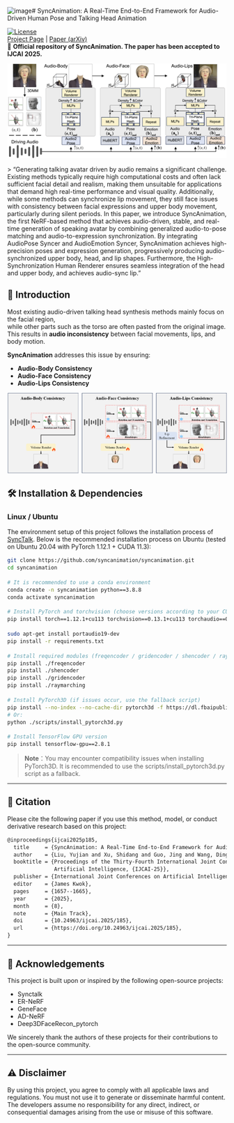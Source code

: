 <img width="442" height="81" alt="image" src="https://github.com/user-attachments/assets/4f65167d-bff9-4b07-8c88-08cc1350859c" /># SyncAnimation: A Real-Time End-to-End Framework for Audio-Driven Human Pose and Talking Head Animation 

[![License](https://img.shields.io/badge/license-Apache%202.0-blue.svg)](LICENSE)  
[Project Page](https://syncanimation.github.io/) | [Paper (arXiv)](https://arxiv.org/abs/2501.14646)   
📢 <b>Official repository of SyncAnimation. The paper has been accepted to IJCAI 2025.</b>
<p align="center">
  <img src="assets/image/pipline.png" alt="SyncAnimation Demo" width="720">
</p>
> “Generating talking avatar driven by audio remains a significant challenge. Existing methods typically require high computational costs and often lack sufficient facial detail and realism, making them unsuitable for applications that demand high real-time performance and visual quality. Additionally, while some methods can synchronize lip movement, they still face issues with consistency between facial expressions and upper body movement, particularly during silent periods. In this paper, we introduce SyncAnimation, the first NeRF-based method that achieves audio-driven, stable, and real-time generation of speaking avatar by combining generalized audio-to-pose matching and audio-to-expression synchronization. By integrating AudioPose Syncer and AudioEmotion Syncer, SyncAnimation achieves high-precision poses and expression generation, progressively producing audio-synchronized upper body, head, and lip shapes. Furthermore, the High-Synchronization Human Renderer ensures seamless integration of the head and upper body, and achieves audio-sync lip.”  


## 🧠 Introduction  

Most existing audio-driven talking head synthesis methods mainly focus on the facial region,  
while other parts such as the torso are often pasted from the original image.  
This results in **audio inconsistency** between facial movements, lips, and body motion.  

**SyncAnimation** addresses this issue by ensuring:  
- **Audio-Body Consistency**  
- **Audio-Face Consistency**  
- **Audio-Lips Consistency** 
 <p align="center">
  <img src="assets/image/objectives.png" alt="SyncAnimation Demo" width="720">
</p>



## 🛠 Installation & Dependencies

### Linux / Ubuntu  

The environment setup of this project follows the installation process of [SyncTalk](https://github.com/ZiqiaoPeng/SyncTalk).  Below is the recommended installation process on Ubuntu (tested on Ubuntu 20.04 with PyTorch 1.12.1 + CUDA 11.3):

```bash
git clone https://github.com/syncanimation/syncanimation.git
cd syncanimation

# It is recommended to use a conda environment
conda create -n syncanimation python==3.8.8
conda activate syncanimation

# Install PyTorch and torchvision (choose versions according to your CUDA version)
pip install torch==1.12.1+cu113 torchvision==0.13.1+cu113 torchaudio==0.12.1 --extra-index-url https://download.pytorch.org/whl/cu113

sudo apt-get install portaudio19-dev
pip install -r requirements.txt

# Install required modules (freqencoder / gridencoder / shencoder / raymarching)
pip install ./freqencoder
pip install ./shencoder
pip install ./gridencoder
pip install ./raymarching

# Install PyTorch3D (if issues occur, use the fallback script)
pip install --no-index --no-cache-dir pytorch3d -f https://dl.fbaipublicfiles.com/pytorch3d/packaging/wheels/py38_cu113_pyt1121/download.html
# Or:
python ./scripts/install_pytorch3d.py

# Install TensorFlow GPU version 
pip install tensorflow-gpu==2.8.1
```

> **Note**：You may encounter compatibility issues when installing PyTorch3D. It is recommended to use the scripts/install_pytorch3d.py script as a fallback.

---

<!--
## 🔄 数据准备  

### 预训练模型  

请将下载的预训练模型（例如 `May.zip`、`trial_may.zip`）放入相应目录：

- `data/May.zip` → 解压至 `data/May/`  
- `model/trial_may.zip` → 解压至 `model/trial_may/`  

### 输入视频处理  

1. 下载 face-parsing 模型  
   ```bash
   wget https://github.com/YudongGuo/AD-NeRF/blob/master/data_util/face_parsing/79999_iter.pth?raw=true -O data_utils/face_parsing/79999_iter.pth
   ```
2. 下载 3DMM 头姿估计模型  
   ```bash
   wget …  # 多个文件：exp_info.npy, keys_info.npy, sub_mesh.obj, topology_info.npy  
   ```
3. 下载 Basel Face Model (BFM 2009)，转换为内部格式  
   ```bash
   # 下载 .mat 模型文件，并放到 data_utils/face_tracking/3DMM/
   cd data_utils/face_tracking
   python convert_BFM.py
   ```
4. 输入视频要求：  
   - 帧率 25 FPS  
   - 每帧包含讲话人面部  
   - 分辨率推荐 ~512×512  
   - 时长约 4–5 分钟  

5. 执行视频处理脚本  
   ```bash
   python data_utils/process.py data/<ID>/<ID>.mp4 --asr ave
   ```
   - 支持 `ave`、`deepspeech`、`hubert` 三种特征提取  
   - 可选地，运行 OpenFace 的 `FeatureExtraction`，生成眼睛眨动 AU45 信息（重命名为 `data/<ID>/au.csv`）  

> 注意：由于 EmoTalk 的 blendshape 捕捉未开源，因此这里默认使用 mediapipe 的 blendshape 捕捉。对于某些场景效果不佳，可考虑替换或改进。  

---

## 🚀 快速上手  

### 评估 / 推理  

```bash
python main.py data/May --workspace model/trial_may -O --test --asr_model ave
python main.py data/May --workspace model/trial_may -O --test --asr_model ave --portrait
```

- `--portrait`：将生成的人脸贴回原始图像 → 画质较好  
- 成功运行后将输出 PSNR / LPIPS / LMD 等指标  

若要使用目标音频进行推理：

```bash
python main.py data/May --workspace model/trial_may -O --test --test_train --asr_model ave --portrait --aud ./demo/test.wav
```

注意：音频需为 `.wav` 格式。如果使用其他特征（如 npy），可改路径至对应文件。

### 训练  

默认方式从磁盘按需加载数据：

```bash
python main.py data/May --workspace model/trial_may -O --iters 60000 --asr_model ave
python main.py data/May --workspace model/trial_may -O --iters 100000 --finetune_lips --patch_size 64 --asr_model ave
# 或者使用脚本
sh ./scripts/train_may.sh
```

若想加入躯干训练以修复双下巴（注意：训练躯干后不能用 `--portrait` 模式）：

```bash
python main.py data/May/ --workspace model/trial_may_torso/ -O --torso --head_ckpt <head_ckpt>.pth --iters 150000 --asr_model ave
python main.py data/May --workspace model/trial_may_torso -O --torso --test --asr_model ave
python main.py data/May --workspace model/trial_may_torso -O --torso --test --test_train --asr_model ave --aud ./demo/test.wav
```

---

## 📊 评价指标  

示例（单人）：

| 模式                      | PSNR    | LPIPS    | LMD     |
|---------------------------|---------|-----------|---------|
| SyncTalk (不贴回原图)     | 32.201  | 0.0394    | 2.822   |
| SyncTalk (贴回原图)       | 37.644  | 0.0117    | 2.825   |

（论文给出了多个被试的平均指标）

---
 -->

## 📝 Citation  

Please cite the following paper if you use this method, model, or conduct derivative research based on this project:

```tex
@inproceedings{ijcai2025p185,
  title     = {SyncAnimation: A Real-Time End-to-End Framework for Audio-Driven Human Pose and Talking Head Animation},
  author    = {Liu, Yujian and Xu, Shidang and Guo, Jing and Wang, Dingbin and Wang, Zairan and Tan, Xianfeng and Liu, Xiaoli},
  booktitle = {Proceedings of the Thirty-Fourth International Joint Conference on
               Artificial Intelligence, {IJCAI-25}},
  publisher = {International Joint Conferences on Artificial Intelligence Organization},
  editor    = {James Kwok},
  pages     = {1657--1665},
  year      = {2025},
  month     = {8},
  note      = {Main Track},
  doi       = {10.24963/ijcai.2025/185},
  url       = {https://doi.org/10.24963/ijcai.2025/185},
}
```

---

## 🙏 Acknowledgements  

This project is built upon or inspired by the following open-source projects:

- Synctalk  
- ER-NeRF  
- GeneFace   
- AD-NeRF  
- Deep3DFaceRecon_pytorch  

We sincerely thank the authors of these projects for their contributions to the open-source community.

---

## ⚠️ Disclaimer  

By using this project, you agree to comply with all applicable laws and regulations.
You must not use it to generate or disseminate harmful content.
The developers assume no responsibility for any direct, indirect, or consequential damages arising from the use or misuse of this software. 
